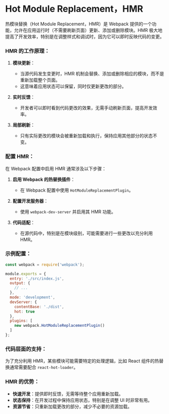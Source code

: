 # Hot Module Replacement，HMR

热模块替换（Hot Module Replacement，HMR）是 Webpack 提供的一个功能，允许在应用运行时（不需要刷新页面）更新、添加或删除模块。HMR 极大地提高了开发效率，特别是在调整样式和调试时，因为它可以即时反映代码的变更。

### HMR 的工作原理：

1. **模块更新**：
   - 当源代码发生变更时，HMR 机制会替换、添加或删除相应的模块，而不是重新加载整个页面。
   - 这意味着应用状态可以保留，同时仅更新更改的部分。

2. **实时反馈**：
   - 开发者可以即时看到代码更改的效果，无需手动刷新页面，提高开发效率。

3. **局部刷新**：
   - 只有实际更改的模块会被重新加载和执行，保持应用其他部分的状态不变。

### 配置 HMR：

在 Webpack 配置中启用 HMR 通常涉及以下步骤：

1. **启用 Webpack 的热替换插件**：
   - 在 Webpack 配置中使用 `HotModuleReplacementPlugin`。

2. **配置开发服务器**：
   - 使用 `webpack-dev-server` 并启用其 HMR 功能。

3. **代码适配**：
   - 在源代码中，特别是在模块级别，可能需要进行一些更改以充分利用 HMR。

### 示例配置：

```javascript
const webpack = require('webpack');

module.exports = {
  entry: './src/index.js',
  output: {
    // ...
  },
  mode: 'development',
  devServer: {
    contentBase: './dist',
    hot: true
  },
  plugins: [
    new webpack.HotModuleReplacementPlugin()
  ]
};
```

### 代码层面的支持：

为了充分利用 HMR，某些模块可能需要特定的处理逻辑，比如 React 组件的热替换通常需要配合 `react-hot-loader`。

### HMR 的优势：

- **快速开发**：提供即时反馈，无需等待整个应用重新加载。
- **状态保持**：在开发过程中保持应用状态，特别是在调整 UI 时非常有用。
- **资源节省**：只重新加载更改的部分，减少不必要的资源加载。
